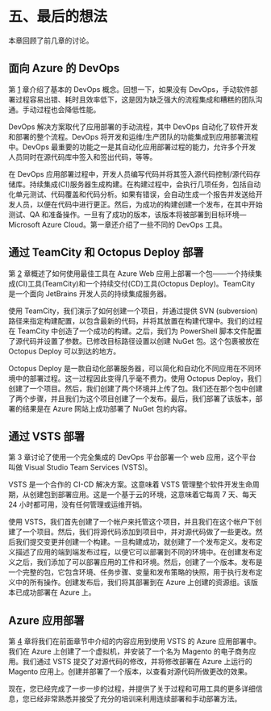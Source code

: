 # 五、最后的想法

本章回顾了前几章的讨论。

## 面向 Azure 的 DevOps

第 [1](1.html) 章介绍了基本的 DevOps 概念。回想一下，如果没有 DevOps，手动软件部署过程容易出错、耗时且效率低下，这是因为缺乏强大的流程集成和糟糕的团队沟通。手动过程也会降低性能。

DevOps 解决方案取代了应用部署的手动流程，其中 DevOps 自动化了软件开发和部署的整个流程。DevOps 将开发和运维/生产团队的功能集成到应用部署流程中。DevOps 最重要的功能之一是其自动化应用部署过程的能力，允许多个开发人员同时在源代码库中签入和签出代码，等等。

在 DevOps 应用部署过程中，开发人员编写代码并将其签入源代码控制/源代码存储库。持续集成(CI)服务器生成构建。在构建过程中，会执行几项任务，包括自动化单元测试、代码覆盖和代码分析。如果有错误，会自动生成一个报告并发送给开发人员，以便在代码中进行更正。然后，为成功的构建创建一个发布，在其中开始测试、QA 和准备操作。一旦有了成功的版本，该版本将被部署到目标环境—Microsoft Azure Cloud。第一章还介绍了一些不同的 DevOps 工具。

## 通过 TeamCity 和 Octopus Deploy 部署

第 [2](2.html) 章概述了如何使用最佳工具在 Azure Web 应用上部署一个包——一个持续集成(CI)工具(TeamCity)和一个持续交付(CD)工具(Octopus Deploy)。TeamCity 是一个面向 JetBrains 开发人员的持续集成服务器。

使用 TeamCity，我们演示了如何创建一个项目，并通过提供 SVN (subversion)路径来指定构建配置，以包含最新的代码，并将其放置在构建代理中。我们的过程在 TeamCity 中创造了一个成功的构建。之后，我们为 PowerShell 脚本文件配置了源代码并设置了参数。已修改目标路径设置以创建 NuGet 包。这个包裹被放在 Octopus Deploy 可以到达的地方。

Octopus Deploy 是一款自动化部署服务器，可以简化和自动化不同应用在不同环境中的部署过程。这一过程因此变得几乎毫不费力。使用 Octopus Deploy，我们创建了一个项目。然后，我们创建了两个环境并上传了包。我们还在那个包中创建了两个步骤，并且我们为这个项目创建了一个发布。最后，我们部署了该版本，部署的结果是在 Azure 网站上成功部署了 NuGet 包的内容。

## 通过 VSTS 部署

第 3 章讨论了使用一个完全集成的 DevOps 平台部署一个 web 应用，这个平台叫做 Visual Studio Team Services (VSTS)。

VSTS 是一个合作的 CI-CD 解决方案。这意味着 VSTS 管理整个软件开发生命周期，从创建包到部署应用。这是一个基于云的环境，这意味着它每周 7 天、每天 24 小时都可用，没有任何管理或运维开销。

使用 VSTS，我们首先创建了一个帐户来托管这个项目，并且我们在这个帐户下创建了一个项目。然后，我们将源代码添加到项目中，并对源代码做了一些更改。然后我们提交变更并创建一个构建。一旦构建成功，就创建了一个发布定义。发布定义描述了应用的端到端发布过程，以便它可以部署到不同的环境中。在创建发布定义之后，我们添加了可以部署应用的工件和环境。然后，创建了一个版本。发布是一个完整的包，它包含环境、任务步骤、变量和发布策略的快照，用于执行发布定义中的所有操作。创建发布后，我们将其部署到在 Azure 上创建的资源组。该版本已成功部署在 Azure 上。

## Azure 应用部署

第 [4](4.html) 章将我们在前面章节中介绍的内容应用到使用 VSTS 的 Azure 应用部署中。我们在 Azure 上创建了一个虚拟机，并安装了一个名为 Magento 的电子商务应用。我们通过 VSTS 提交了对源代码的修改，并将修改部署在 Azure 上运行的 Magento 应用上。创建并部署了一个版本，以查看对源代码所做更改的效果。

现在，您已经完成了一步一步的过程，并提供了关于过程和可用工具的更多详细信息，您已经非常熟悉并接受了充分的培训来利用连续部署和手动部署方法。